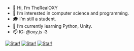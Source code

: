 - 👋 Hi, I’m TheRealOXY
- 👀 I’m interested in computer science and programming.
- 🎓 I’m still a student.
- 🌱 I’m currently learning Python, Unity.
- 📫 IG: _@oxy.js_ :3

[![Star!](https://i.imgur.com/vHAbKUz.gif)](https://github.com/TheRealOXY)
[![Star!](https://i.imgur.com/5O9CjB4.gif)](https://github.com/TheRealOXY)
[![Star!](https://media.tenor.com/images/9f843319c38c7b5cba7ca44db412da0f/tenor.gif)](https://github.com/TheRealOXY)
